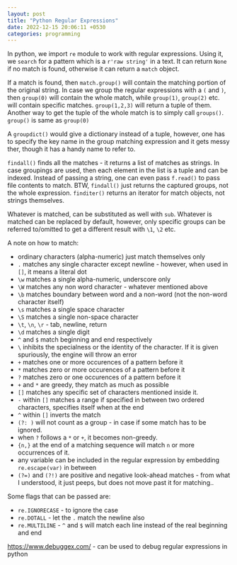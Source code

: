 ```yaml
---
layout: post
title: "Python Regular Expressions"
date: 2022-12-15 20:06:11 +0530
categories: programming
---
```


In python, we import `re` module to work with regular expressions. Using it, we `search` for a pattern which is a `r'raw string'` in a text. It can return `None` if no match is found, otherwise it can return a `match` object.

If a match is found, then `match.group()` will contain the matching portion of the original string. In case we group the regular expressions with a `(` and `)`, then `group(0)` will contain the whole match, while `group(1)`, `group(2)` etc. will contain specific matches. `group(1,2,3)` will return a tuple of them. Another way to get the tuple of the whole match is to simply call `groups()`. `group()` is same as `group(0)`

A `groupdict()` would give a dictionary instead of a tuple, however, one has to specify the key name in the group matching expression and it gets messy ther, though it has a handy name to refer to.

`findall()` finds all the matches - it returns a list of matches as strings. In case groupings are used, then each element in the list is a tuple and can be indexed. Instead of passing a string, one can even pass `f.read()` to pass file contents to match. BTW, `findall()` just returns the captured groups, not the whole expression. `finditer()` returns an iterator for match objects, not strings themselves.

Whatever is matched, can be substituted as well with `sub`. Whatever is matched can be replaced by default, however, only specific groups can be referred to/omitted to get a different result with `\1`, `\2` etc.

A note on how to match:

* ordinary characters (alpha-numeric) just match themselves only
* `.` matches any single character except newline - however, when used in `[]`, it means a literal dot
* `\w` matches a single alpha-numeric, underscore only
* `\W` matches any non word character - whatever mentioned above
* `\b` matches boundary between word and a non-word (not the non-word character itself)
* `\s` matches a single space character
* `\S` matches a single non-space character
* `\t`, `\n`, `\r` - tab, newline, return
* `\d` matches a single digit
* `^` and `$` match beginning and end respectively
* `\` inhibits the specialness or the identity of the character. If it is given spuriously, the engine will throw an error
* `+` matches one or more occurences of a pattern before it
* `*` matches zero or more occurences of a pattern before it
* `?` matches zero or one occurences of a pattern before it
* `+` and `*` are greedy, they match as much as possible
* `[]` matches any specific set of characters mentioned inside it.
* `-` within `[]` matches a range if specified in between two ordered characters, specifies itself when at the end
* `^` within `[]` inverts the match
* `(?: )` will not count as a group - in case if some match has to be ignored.
* when `?` follows a `*` or `+`, it becomes non-greedy.
* `{n,}` at the end of a matching sequence will match `n` or more occurrences of it.
* any variable can be included in the regular expression by embedding `re.escape(var)` in between
* `(?=)` and `(?!)` are positive and negative look-ahead matches - from what I understood, it just peeps, but does not move past it for matching..

Some flags that can be passed are:

* `re.IGNORECASE` - to ignore the case
* `re.DOTALL` - let the `.` match the newline also
* `re.MULTILINE` - `^` and `$` will match each line instead of the real beginning and end

https://www.debuggex.com/ - can be used to debug regular expressions in python
